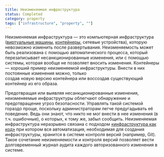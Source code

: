 ```yaml
---
title: Неизменяемая инфраструктура
status: Completed
category: property
tags: ["infrastructure", "property", ""]
---
```


Неизменяемая инфраструктура — это компьютерная инфраструктура 
([виртуальные машины](/virtual-machine/), [контейнеры](/ru/container/), сетевые устройства), 
которую невозможно изменить после развертывания. 
Неизменяемость может быть реализована с помощью автоматического процесса, который перезаписывает несанкционированные изменения, или 
с помощью системы, которая вообще не позволяет вносить изменения. 
Контейнеры — хороший пример неизменяемой инфраструктуры. 
Внести в них постоянные изменения можно, только  
создав новую версию контейнера или воссоздав существующий контейнер из его образа.

Предотвращая или выявляя несанкционированные изменения, 
неизменяемые инфраструктуры облегчают обнаружение и предотвращение угроз безопасности. 
Управлять такой системой гораздо проще, 
поскольку администраторам легче предугадывать её поведение. 
Ведь они знают, что никто не мог внести в нее изменения (в т.ч. ошибочные), о которых, к тому же, забыл сообщить. 
Неизменяемая инфраструктура неразрывно связана с подходом [«инфраструктура как код»](/ru/infrastructure-as-code/) 
при котором вся автоматизация, необходимая для создания инфраструктуры, хранится в системе контроля версий (например, Git). 
Такое сочетание неизменяемости и контроля версий позволяет 
вести долговременный журнал аудита каждого авторизованного изменения в системе.

